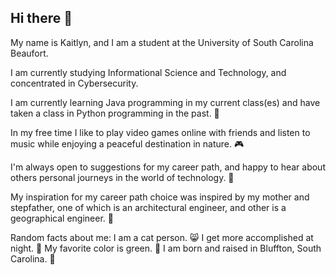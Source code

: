 ## Hi there 👋

My name is Kaitlyn, and I am a student at the University of South Carolina Beaufort.

I am currently studying Informational Science and Technology, and concentrated in Cybersecurity.

I am currently learning Java programming in my current class(es) and have taken a class in Python programming in the past. 💬

In my free time I like to play video games online with friends and listen to music while enjoying a peaceful destination in nature. 🎮

I'm always open to suggestions for my career path, and happy to hear about others personal journeys in the world of technology. 👥

My inspiration for my career path choice was inspired by my mother and stepfather, one of which is an architectural engineer, and other is a geographical engineer. 💭

Random facts about me:
I am a cat person. 😸
I get more accomplished at night. 🌚
My favorite color is green. 💚
I am born and raised in Bluffton, South Carolina. 🌴
